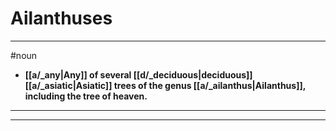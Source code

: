# Ailanthuses
---
#noun
- **[[a/_any|Any]] of several [[d/_deciduous|deciduous]] [[a/_asiatic|Asiatic]] trees of the genus [[a/_ailanthus|Ailanthus]], including the tree of heaven.**
---
---
